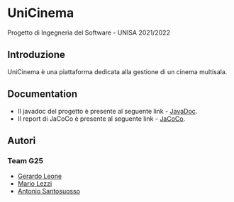 # UniCinema
Progetto di Ingegneria del Software - UNISA 2021/2022

## Introduzione
UniCinema è una piattaforma dedicata alla gestione di un cinema multisala.

## Documentation
- Il javadoc del progetto è presente al seguente link - [JavaDoc](https://bloodmask.github.io/UniCinema.github.io/site/JavaDoc/index.html).
- Il report di JaCoCo è presente al seguente link - [JaCoCo](https://bloodmask.github.io/UniCinema.github.io/site/jacoco/index.html).

## Autori
### Team G25
- [Gerardo Leone](https://github.com/BlooDMasK)
- [Mario Lezzi](https://github.com/MarioLezzi92)
- [Antonio Santosuosso](https://github.com/AntonioSanty)

